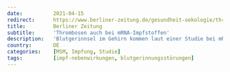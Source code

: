 ```yaml
---
date:          2021-04-15
redirect:      https://www.berliner-zeitung.de/gesundheit-oekologie/thrombose-tritt-wohl-auch-bei-mrna-impfstoffen-auf-li.152973
title:         Berliner Zeitung
subtitle:      'Thrombosen auch bei mRNA-Impfstoffen'
description:   'Blutgerinnsel im Gehirn kommen laut einer Studie bei mRNA-Impfstoffen fast genauso häufig vor wie bei Astrazeneca. Biontech moniert jedoch Fehler der Analyse.'
country:       DE
categories:    [MSM, Impfung, Studie]
tags:          [impf-nebenwirkungen, blutgerinnungsstörungen]
---
```

